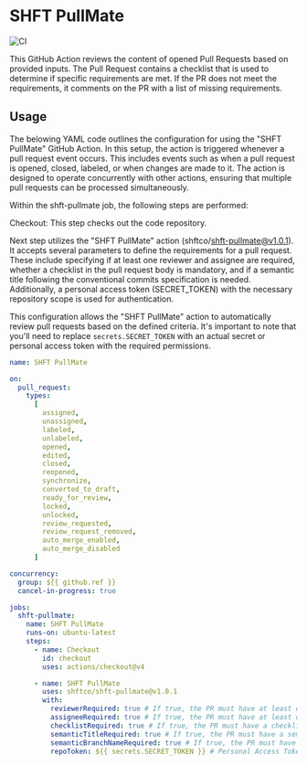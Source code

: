 # SHFT PullMate

![CI](https://github.com/shftco/shft-pullmate/actions/workflows/ci.yml/badge.svg)

This GitHub Action reviews the content of opened Pull Requests based on provided inputs. The Pull Request contains a checklist that is used to determine if specific requirements are met. If the PR does not meet the requirements, it comments on the PR with a list of missing requirements.

## Usage

The belowing YAML code outlines the configuration for using the "SHFT PullMate" GitHub Action. In this setup, the action is triggered whenever a pull request event occurs. This includes events such as when a pull request is opened, closed, labeled, or when changes are made to it. The action is designed to operate concurrently with other actions, ensuring that multiple pull requests can be processed simultaneously.

Within the shft-pullmate job, the following steps are performed:

Checkout: This step checks out the code repository.

Next step utilizes the "SHFT PullMate" action (shftco/shft-pullmate@v1.0.1). It accepts several parameters to define the requirements for a pull request. These include specifying if at least one reviewer and assignee are required, whether a checklist in the pull request body is mandatory, and if a semantic title following the conventional commits specification is needed. Additionally, a personal access token (SECRET_TOKEN) with the necessary repository scope is used for authentication.

This configuration allows the "SHFT PullMate" action to automatically review pull requests based on the defined criteria. It's important to note that you'll need to replace `secrets.SECRET_TOKEN` with an actual secret or personal access token with the required permissions.

```yaml
name: SHFT PullMate

on:
  pull_request:
    types:
      [
        assigned,
        unassigned,
        labeled,
        unlabeled,
        opened,
        edited,
        closed,
        reopened,
        synchronize,
        converted_to_draft,
        ready_for_review,
        locked,
        unlocked,
        review_requested,
        review_request_removed,
        auto_merge_enabled,
        auto_merge_disabled
      ]

concurrency:
  group: ${{ github.ref }}
  cancel-in-progress: true

jobs:
  shft-pullmate:
    name: SHFT PullMate
    runs-on: ubuntu-latest
    steps:
      - name: Checkout
        id: checkout
        uses: actions/checkout@v4

      - name: SHFT PullMate
        uses: shftco/shft-pullmate@v1.0.1
        with:
          reviewerRequired: true # If true, the PR must have at least one reviewer
          assigneeRequired: true # If true, the PR must have at least one assignee
          checklistRequired: true # If true, the PR must have a checklist on the PR body
          semanticTitleRequired: true # If true, the PR must have a semantic title. The title must follow the conventional commits specification
          semanticBranchNameRequired: true # If true, the PR must have a semantic branch name
          repoToken: ${{ secrets.SECRET_TOKEN }} # Personal Access Token with repo scope
```
